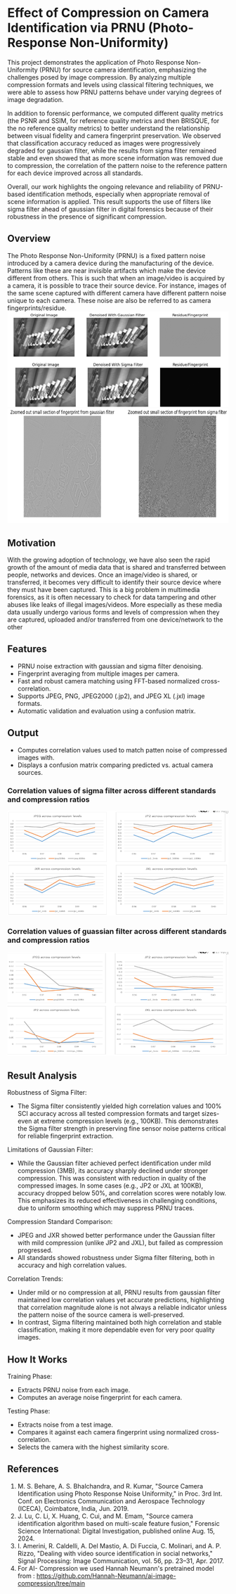 # Effect of Compression on Camera Identification via PRNU (Photo-Response Non-Uniformity)
This project demonstrates the application of Photo Response Non-Uniformity (PRNU) for source camera identification, emphasizing the challenges posed by image compression. By analyzing multiple compression formats and levels using classical filtering techniques, we were able to assess how PRNU patterns behave under varying degrees of image degradation.

In addition to forensic performance, we computed different quality metrics (the  PSNR and SSIM, for reference quality metrics and then BRISQUE, for the no reference quality metrics) to better understand the relationship between visual fidelity and camera fingerprint preservation. We observed that classification accuracy reduced as images were progressively degraded for gaussian filter, while the results from sigma filter remained stable and even showed that as more scene information was removed due to compression, the correlation of the pattern noise to the reference pattern for each device improved across all standards.

Overall, our work highlights the ongoing relevance and reliability of PRNU-based identification methods, especially when appropriate removal of scene information is applied. This result supports the use of filters like sigma filter ahead of gaussian filter in digital forensics because of their robustness in the presence of significant compression.

## Overview
The Photo Response Non-Uniformity (PRNU) is a fixed pattern noise introduced by a camera device during the manufacturing of the device. Patterns like these are near invisible artifacts which make the device different from others. This is such that when an image/video is acquired by a camera, it is possible to trace their source device. For instance, images of the same scene captured with different camera have different pattern noise unique to each camera. These noise are also be referred to as camera fingerprints/residue.
![Fingerprint extraction from gaussian and sigma filters](img/image.png)
![Zoomed fingerprints](img/image-1.png)


## Motivation
With the growing adoption of technology, we have also seen the rapid growth of the amount of media data that is shared and transferred between people, networks and devices. Once an image/video is shared, or transferred, it becomes very difficult to identify their source device where they must have been captured. This is a big problem in multimedia forensics, as it is often necessary to check for data tampering and other abuses like leaks of illegal images/videos.
More especially as these media data usually undergo various forms and levels of compression when they are captured, uploaded and/or transferred from one device/network to the other

## Features
* PRNU noise extraction with gaussian and sigma filter denoising.
* Fingerprint averaging from multiple images per camera.
* Fast and robust camera matching using FFT-based normalized cross-correlation.
* Supports JPEG, PNG, JPEG2000 (.jp2), and JPEG XL (.jxl) image formats.
* Automatic validation and evaluation using a confusion matrix.

## Output
* Computes correlation values used to match patten noise of compressed images with.
* Displays a confusion matrix comparing predicted vs. actual camera sources.
### Correlation values of sigma filter across different standards and compression ratios
![Correlation values for sigma](img/image-2.png)
### Correlation values of guassian filter across different standards and compression ratios
![Correlation values for gaussian](img/image-3.png)

## Result Analysis
Robustness of Sigma Filter:
* The Sigma filter consistently yielded high correlation values and 100% SCI accuracy across all tested compression formats and target sizes- even at extreme compression levels (e.g., 100KB). This demonstrates the Sigma filter strength in preserving fine sensor noise patterns critical for reliable fingerprint extraction.

Limitations of Gaussian Filter:
* While the Gaussian filter achieved perfect identification under mild compression (3MB), its accuracy sharply declined under stronger compression. This was consistent with reduction in quality of the compressed images. In some cases (e.g., JP2 or JXL at 100KB), accuracy dropped below 50%, and correlation scores were notably low. This emphasizes its reduced effectiveness in challenging conditions, due to uniform smoothing which may suppress PRNU traces.

Compression Standard Comparison:
* JPEG and JXR showed better performance under the Gaussian filter with mild compression (unlike JP2 and JXL), but failed as compression progressed.
* All standards showed robustness under Sigma filter filtering, both in accuracy and high correlation values.

Correlation Trends:
* Under mild or no compression at all, PRNU results from gaussian filter maintained low correlation values yet accurate predictions, highlighting that correlation magnitude alone is not always a reliable indicator unless the pattern noise of the source camera is well-preserved.
* In contrast, Sigma filtering maintained both high correlation and stable classification, making it more dependable even for very poor quality images.

## How It Works
Training Phase:
* Extracts PRNU noise from each image.
* Computes an average noise fingerprint for each camera.
  
Testing Phase:
* Extracts noise from a test image.
* Compares it against each camera fingerprint using normalized cross-correlation.
* Selects the camera with the highest similarity score.

## References
1. M. S. Behare, A. S. Bhalchandra, and R. Kumar, "Source Camera Identification using Photo Response Noise Uniformity," in Proc. 3rd Int. Conf. on Electronics Communication and Aerospace Technology (ICECA), Coimbatore, India, Jun. 2019.
2. J. Lu, C. Li, X. Huang, C. Cui, and M. Emam, "Source camera identification algorithm based on multi-scale feature fusion," Forensic Science International: Digital Investigation, published online Aug. 15, 2024.
3. I. Amerini, R. Caldelli, A. Del Mastio, A. Di Fuccia, C. Molinari, and A. P. Rizzo, "Dealing with video source identification in social networks," Signal Processing: Image Communication, vol. 56, pp. 23–31, Apr. 2017.
4. For AI- Compression we used Hannah Neumann's pretrained model from : https://github.com/Hannah-Neumann/ai-image-compression/tree/main

